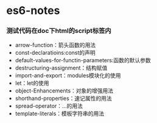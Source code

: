 # es6-notes

### 测试代码在doc下html的script标签内
+ arrow-function：箭头函数的用法
+ const-declaratioins:const的声明
+ default-values-for-functin-parameters:函数的默认参数
+ destructuring-assignment：结构赋值
+ import-and-export：modules模块化的使用
+ let：let的使用
+ object-Enhancements：对象的增强用法
+ shorthand-properties：速记属性的用法
+ spread-operator：...的用法
+ template-literals：模板字符串的用法
